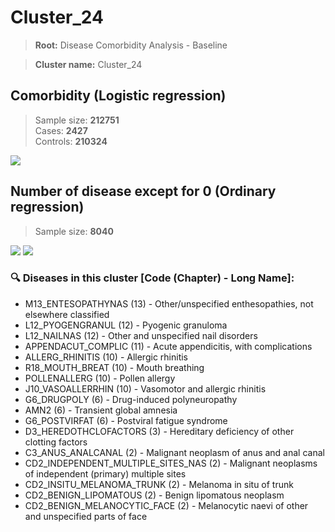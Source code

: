 # Cluster_24

> **Root:** Disease Comorbidity Analysis - Baseline

> **Cluster name:** Cluster_24  

## Comorbidity (Logistic regression)
> Sample size: **212751**  
> Cases: **2427**  
> Controls: **210324**
<img src="/Cluster/Figures/Incidence/LG/Cluster_24.png" />
<CsvTable src="/public/Cluster/Data/Incidence/LG/LG_Cluster_24.csv" label="🔍 View full results" />

## Number of disease except for 0 (Ordinary regression)
> Sample size: **8040**
<img src="/Cluster/Figures/Incidence/Histogram/Cluster_24_in.png" />
<CsvTable src="/public/Cluster/Data/Incidence/Histogram/Cluster_24_in.csv" label="🔍 View full results" />

<img src="/Cluster/Figures/Incidence/ORD/Cluster_24.png" />
<CsvTable src="/public/Cluster/Data/Incidence/ORD/ORD_Cluster_24.csv" label="🔍 View full results" />

### 🔍 Diseases in this cluster [Code (Chapter) - Long Name]:
- M13_ENTESOPATHYNAS (13) - Other/unspecified enthesopathies, not elsewhere classified
- L12_PYOGENGRANUL (12) - Pyogenic granuloma
- L12_NAILNAS (12) - Other and unspecified nail disorders
- APPENDACUT_COMPLIC (11) - Acute appendicitis, with complications
- ALLERG_RHINITIS (10) - Allergic rhinitis
- R18_MOUTH_BREAT (10) - Mouth breathing
- POLLENALLERG (10) - Pollen allergy
- J10_VASOALLERRHIN (10) - Vasomotor and allergic rhinitis
- G6_DRUGPOLY (6) - Drug-induced polyneuropathy
- AMN2 (6) - Transient global amnesia
- G6_POSTVIRFAT (6) - Postviral fatigue syndrome
- D3_HEREDOTHCLOFACTORS (3) - Hereditary deficiency of other clotting factors
- C3_ANUS_ANALCANAL (2) - Malignant neoplasm of anus and anal canal
- CD2_INDEPENDENT_MULTIPLE_SITES_NAS (2) - Malignant neoplasms of independent (primary) multiple sites
- CD2_INSITU_MELANOMA_TRUNK (2) - Melanoma in situ of trunk
- CD2_BENIGN_LIPOMATOUS (2) - Benign lipomatous neoplasm
- CD2_BENIGN_MELANOCYTIC_FACE (2) - Melanocytic naevi of other and unspecified parts of face
